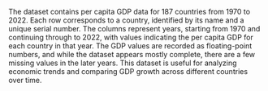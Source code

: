 The dataset contains per capita GDP data for 187 countries from 1970 to 2022. Each row corresponds to a country, identified by its name and a unique serial number. The columns represent years, starting from 1970 and continuing through to 2022, with values indicating the per capita GDP for each country in that year. The GDP values are recorded as floating-point numbers, and while the dataset appears mostly complete, there are a few missing values in the later years. This dataset is useful for analyzing economic trends and comparing GDP growth across different countries over time.
